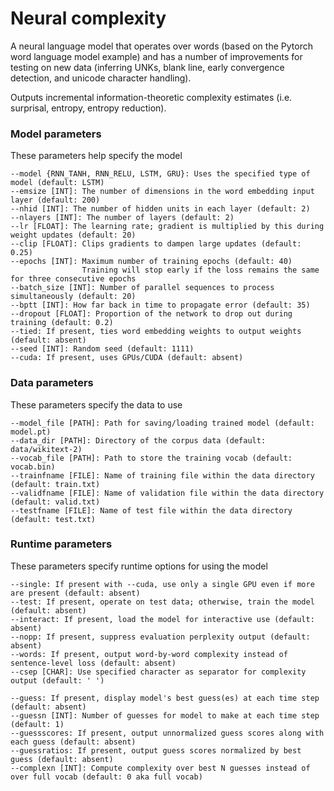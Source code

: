 # Neural complexity
A neural language model that operates over words (based on the Pytorch word language model example) and has a number of improvements for testing on new data (inferring UNKs, blank line, early convergence detection, and unicode character handling).

Outputs incremental information-theoretic complexity estimates (i.e. surprisal, entropy, entropy reduction).

### Model parameters
These parameters help specify the model  

    --model {RNN_TANH, RNN_RELU, LSTM, GRU}: Uses the specified type of model (default: LSTM)  
    --emsize [INT]: The number of dimensions in the word embedding input layer (default: 200)  
    --nhid [INT]: The number of hidden units in each layer (default: 2)  
    --nlayers [INT]: The number of layers (default: 2)  
    --lr [FLOAT]: The learning rate; gradient is multiplied by this during weight updates (default: 20)  
    --clip [FLOAT]: Clips gradients to dampen large updates (default: 0.25)  
    --epochs [INT]: Maximum number of training epochs (default: 40)  
                    Training will stop early if the loss remains the same for three consecutive epochs  
    --batch_size [INT]: Number of parallel sequences to process simultaneously (default: 20)  
    --bptt [INT]: How far back in time to propagate error (default: 35)  
    --dropout [FLOAT]: Proportion of the network to drop out during training (default: 0.2)  
    --tied: If present, ties word embedding weights to output weights (default: absent)  
    --seed [INT]: Random seed (default: 1111)  
    --cuda: If present, uses GPUs/CUDA (default: absent)  
    
### Data parameters
These parameters specify the data to use

    --model_file [PATH]: Path for saving/loading trained model (default: model.pt)  
    --data_dir [PATH]: Directory of the corpus data (default: data/wikitext-2)  
    --vocab_file [PATH]: Path to store the training vocab (default: vocab.bin)  
    --trainfname [FILE]: Name of training file within the data directory (default: train.txt)  
    --validfname [FILE]: Name of validation file within the data directory (default: valid.txt)  
    --testfname [FILE]: Name of test file within the data directory (default: test.txt)
    
### Runtime parameters
These parameters specify runtime options for using the model

    --single: If present with --cuda, use only a single GPU even if more are present (default: absent)  
    --test: If present, operate on test data; otherwise, train the model (default: absent)  
    --interact: If present, load the model for interactive use (default: absent)  
    --nopp: If present, suppress evaluation perplexity output (default: absent)  
    --words: If present, output word-by-word complexity instead of sentence-level loss (default: absent)  
    --csep [CHAR]: Use specified character as separator for complexity output (default: ' ')  
    
    --guess: If present, display model's best guess(es) at each time step (default: absent)
    --guessn [INT]: Number of guesses for model to make at each time step (default: 1)  
    --guessscores: If present, output unnormalized guess scores along with each guess (default: absent)
    --guessratios: If present, output guess scores normalized by best guess (default: absent)
    --complexn [INT]: Compute complexity over best N guesses instead of over full vocab (default: 0 aka full vocab)  

